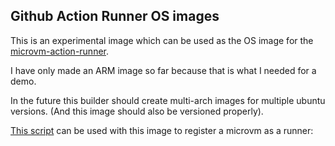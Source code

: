 ## Github Action Runner OS images

This is an experimental image which can be used as the OS image for the
[microvm-action-runner][mar].

I have only made an ARM image so far because that is what I needed for a demo.

In the future this builder should create multi-arch images for multiple ubuntu
versions. (And this image should also be versioned properly).

[This script][script] can be used with this image to register a microvm as a
runner:

[mar]: https://github.com/weaveworks-liquidmetal/microvm-action-runner
[script]: https://github.com/weaveworks-liquidmetal/microvm-action-runner/blob/main/pkg/microvm/userdata.sh
